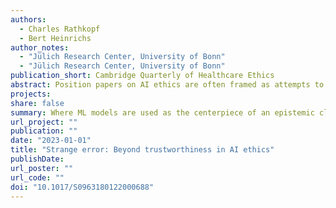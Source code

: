 ```yaml
---
authors:
  - Charles Rathkopf
  - Bert Heinrichs
author_notes:
  - "Jülich Research Center, University of Bonn"
  - "Jülich Research Center, University of Bonn"
publication_short: Cambridge Quarterly of Healthcare Ethics 
abstract: Position papers on AI ethics are often framed as attempts to work out technical and regulatory strategies for attaining what is commonly called trustworthy AI. In such papers, the technical and regulatory strategies are frequently analyzed in detail, but the concept of trustworthy AI is not. As a result, it remains unclear. This paper lays out a variety of possible interpretations of the concept and concludes that none of them is appropriate. The central problem is that, by framing the ethics of AI in terms of trustworthiness, we reinforce unjustified anthropocentric assumptions that stand in the way of clear analysis. Furthermore, even if we insist on a purely epistemic interpretation of the concept, according to which trustworthiness just means measurable reliability, it turns out that the analysis will, nevertheless, suffer from a subtle form of anthropocentrism. The paper goes on to develop the concept of strange error, which serves both to sharpen the initial diagnosis of the inadequacy of trustworthy AI, and to articulate the novel epistemological situation created by the use of AI. The paper concludes with a discussion of how strange error puts pressure on standard practices of assessing moral culpability, especially in the context of medicine. 
projects:
share: false
summary: Where ML models are used as the centerpiece of an epistemic classification procedure, reliability is not sufficient for ethical use. The nature of classification errors should be taken into account. 
url_project: ""
publication: ""
date: "2023-01-01"
title: "Strange error: Beyond trustworthiness in AI ethics"
publishDate: 
url_poster: ""
url_code: ""
doi: "10.1017/S0963180122000688"
---
```





